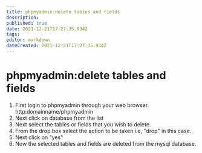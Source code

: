```yaml
---
title: phpmyadmin:delete tables and fields
description: 
published: true
date: 2021-12-21T17:27:35.934Z
tags: 
editor: markdown
dateCreated: 2021-12-21T17:27:35.934Z
---
```


# phpmyadmin:delete tables and fields

1. First login to phpmyadmin through your web browser. http:domainname/phpmyadmin
1. Next click on database from the list 
1. Next select the tables or fields that you wish to delete.
1. From the drop box select the action to be taken i.e, "drop" in this case.
1. Next click on "yes"
1. Now the selected tables and fields are deleted from the mysql database.